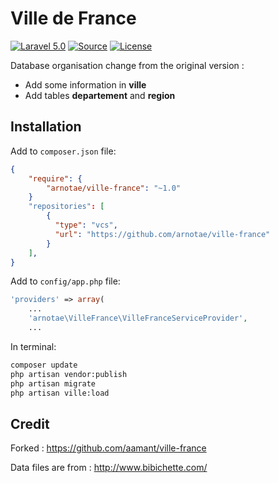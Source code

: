 Ville de France
===============

[![Laravel 5.0](https://img.shields.io/badge/Laravel-5.0-orange.svg?style=flat-square)](http://laravel.com)
[![Source](https://img.shields.io/badge/source-arnotae%2Fville--france-blue.svg?style=flat-square)](https://github.com/arnotae/ville-france)
[![License](http://img.shields.io/badge/license-MIT-brightgreen.svg?style=flat-square)](https://tldrlegal.com/license/mit-license)

Database organisation change from the original version :

* Add some information in **ville**
* Add tables **departement** and **region**

Installation
------------

Add to `composer.json` file:

``` json
{
    "require": {
        "arnotae/ville-france": "~1.0"
    }
    "repositories": [
        {
          "type": "vcs",
          "url": "https://github.com/arnotae/ville-france"
        }
    ],
}
```

Add to `config/app.php` file:

``` php
'providers' => array(
	...
	'arnotae\VilleFrance\VilleFranceServiceProvider',
	...
```

In terminal:

``` bash
composer update
php artisan vendor:publish
php artisan migrate
php artisan ville:load
```

Credit
------------

Forked : https://github.com/aamant/ville-france

Data files are from : http://www.bibichette.com/